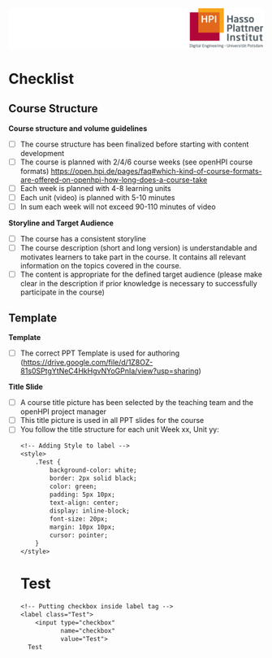 ![HPI Logo](img/HPI_Logo.png)

# Checklist

## Course Structure  

**Course structure and volume guidelines**
- [ ] The course structure has been finalized before starting with content development
- [ ] The course is planned with 2/4/6 course weeks (see openHPI course formats) https://open.hpi.de/pages/faq#which-kind-of-course-formats-are-offered-on-openhpi-how-long-does-a-course-take 
- [ ] Each week is planned with 4-8 learning units
- [ ] Each unit (video) is planned with 5-10 minutes
- [ ] In sum each week will not exceed 90-110 minutes of video  

**Storyline and Target Audience**
- [ ] The course has a consistent storyline
- [ ] The course description (short and long version) is understandable and motivates learners to take part in the course. It contains all relevant information on the topics covered in the course.
- [ ] The content is appropriate for the defined target audience (please make clear in the description if prior knowledge is necessary to successfully participate in the course)

## Template  

**Template**  
- [ ] The correct PPT Template is used for authoring (https://drive.google.com/file/d/1Z8OZ-81s0SPtgYtNeC4HkHgvNYoGPnIa/view?usp=sharing)  

**Title Slide**  
- [ ] A course title picture has been selected by the teaching team and the openHPI project manager
- [ ] This title picture is used in all PPT slides for the course
- [ ] You follow the title structure for each unit Week xx, Unit yy: <Title of Unit>
- [ ] The Week Title does not exceed 38 chars (including spaces)
- [ ] The Unit Title does not exceed 65 chars (including spaces)

## Slide development

**General**  
- [ ] A Graphic Check and Copy Edit is planned by the teaching team
- [ ] You stay close to the template
- [ ] You always have a graphic or an image on each slide
- [ ] You avoid any text heavy slides  

**Images**  
- [ ] Always quote the source where the image/graphic comes from
- [ ] Graphics (Images and screenshots) are large enough for readability in the videos
- [ ] You avoid (complex) animations  

**Speaker Notes**  
- [ ] You plan an intro for each week 
- [ ] You plan a transition to the next week/unit at the end of each unit


## Teaching Team

The following tasks are required to be controlled by the teaching team:

- [ ] Course concept must be created 3 months prior to the release of the course.
- [ ] Create a team of around 3-5 members to assist in the course content management.
- [ ] Organisation of content creation (e.g. timely recording and post production of videos, preparation of reading materials, etc.).
- [ ] Preparation and moderation of editorial meetings for the particular course week.
- [ ] Approval of weekly platform content as well as coordination of quality assurance.
- [ ] Coordination of fora and support during the course week (together with team leader).

<html>
<head> 
    <title> 
        Test
    </title> 
  
    <!-- Adding Style to label -->
    <style> 
        .Test { 
            background-color: white; 
            border: 2px solid black; 
            color: green; 
            padding: 5px 10px; 
            text-align: center; 
            display: inline-block; 
            font-size: 20px; 
            margin: 10px 10px; 
            cursor: pointer; 
        } 
    </style> 
</head> 
  
<body> 
    <h1> 
      Test 
  </h1> 
  
    <!-- Putting checkbox inside label tag -->
    <label class="Test"> 
        <input type="checkbox" 
               name="checkbox" 
               value="Test"> 
      Test 
  </label> 
</body>
</html>
